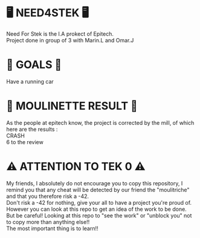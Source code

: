 <H1>🖥️ NEED4STEK 🖥️</H1>
Need For Stek is the I.A prokect of Epitech. <br>
Project done in group of 3 with Marin.L and Omar.J

<H1>🎯 GOALS 🎯</H1>
Have a running car <br>

<H1>🤖 MOULINETTE RESULT 🤖</H1>
As the people at epitech know, the project is corrected by the mill, of which here are the results : <br>
CRASH <br>
6 to the review <br>

<H1>⚠️ ATTENTION TO TEK 0 ⚠️</H1>
My friends, I absolutely do not encourage you to copy this repository, I remind you that any cheat will be detected by our friend the "moulitriche" and that you therefore risk a -42. <br>
Don't risk a -42 for nothing, give your all to have a project you're proud of. However you can look at this repo to get an idea of ​​the work to be done. <br>
But be careful! Looking at this repo to "see the work" or "unblock you" not to copy more than anything else!! <br>
The most important thing is to learn!! <br>
